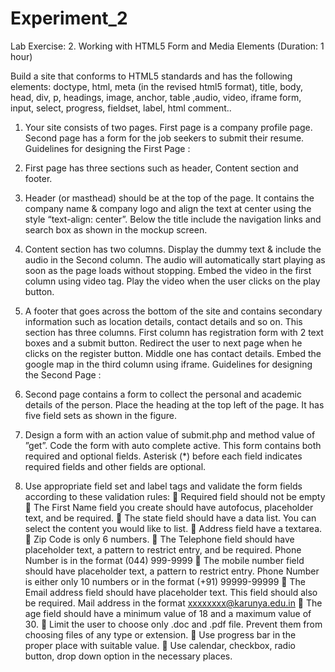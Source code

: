 # Experiment_2
Lab Exercise: 2. Working with HTML5 Form and Media Elements (Duration: 1 hour)

Build a site that conforms to HTML5 standards and has the following elements:
doctype, html, meta (in the revised html5 format), title, body, head, div, p, headings, image,
anchor, table ,audio, video, iframe form, input, select, progress, fieldset, label, html
comment..

1. Your site consists of two pages. First page is a company profile page. Second page
has a form for the job seekers to submit their resume.
Guidelines for designing the First Page :

2. First page has three sections such as header, Content section and footer.

3. Header (or masthead) should be at the top of the page. It contains the company
name & company logo and align the text at center using the style “text-align:
center”. Below the title include the navigation links and search box as shown in the
mockup screen.

4. Content section has two columns. Display the dummy text & include the audio in the
Second column. The audio will automatically start playing as soon as the page loads
without stopping. Embed the video in the first column using video tag. Play the video
when the user clicks on the play button.

5. A footer that goes across the bottom of the site and contains secondary information
such as location details, contact details and so on. This section has three columns.
First column has registration form with 2 text boxes and a submit button. Redirect
the user to next page when he clicks on the register button. Middle one has contact
details. Embed the google map in the third column using iframe.
Guidelines for designing the Second Page :

6. Second page contains a form to collect the personal and academic details of the
person. Place the heading at the top left of the page. It has five field sets as shown in
the figure.

7. Design a form with an action value of submit.php and method value of ”get”. Code
the form with auto complete active. This form contains both required and optional
fields. Asterisk (*) before each field indicates required fields and other fields are
optional.

8. Use appropriate field set and label tags and validate the form fields according to
these validation rules: 
 Required field should not be empty
 The First Name field you create should have autofocus, placeholder text, and be
required. 
 The state field should have a data list. You can select the content you would like
to list. 
 Address field have a textarea. 
 Zip Code is only 6 numbers. 
 The Telephone field should have placeholder text, a pattern to restrict entry, and
be required. Phone Number is in the format (044) 999-9999
 The mobile number field should have placeholder text, a pattern to restrict entry.
Phone Number is either only 10 numbers or in the format (+91) 99999-99999
 The Email address field should have placeholder text. This field should also be required. Mail address in the format xxxxxxxx@karunya.edu.in
 The age field should have a minimum value of 18 and a maximum value of 30. 
 Limit the user to choose only .doc and .pdf file. Prevent them from choosing files of any type or extension. 
 Use progress bar in the proper place with suitable value. 
 Use calendar, checkbox, radio button, drop down option in the necessary places.